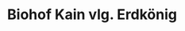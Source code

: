 ---
title: "Biohof Kain vlg. Erdkönig"
url: /kammern-im-liesingtal/biohof-kain-vlg-erdkoenig/
shop: Hofladen
---